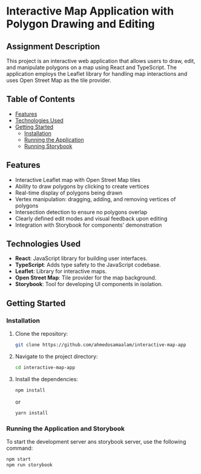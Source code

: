 # Interactive Map Application with Polygon Drawing and Editing  

## Assignment Description  

This project is an interactive web application that allows users to draw, edit, and manipulate polygons on a map using React and TypeScript. The application employs the Leaflet library for handling map interactions and uses Open Street Map as the tile provider.  

## Table of Contents  

- [Features](#features)  
- [Technologies Used](#technologies-used)  
- [Getting Started](#getting-started)  
  - [Installation](#installation)  
  - [Running the Application](#running-the-application)  
  - [Running Storybook](#running-storybook)   

## Features  

- Interactive Leaflet map with Open Street Map tiles  
- Ability to draw polygons by clicking to create vertices  
- Real-time display of polygons being drawn  
- Vertex manipulation: dragging, adding, and removing vertices of polygons  
- Intersection detection to ensure no polygons overlap  
- Clearly defined edit modes and visual feedback upon editing  
- Integration with Storybook for components' demonstration  

## Technologies Used  

- **React**: JavaScript library for building user interfaces.  
- **TypeScript**: Adds type safety to the JavaScript codebase.  
- **Leaflet**: Library for interactive maps.  
- **Open Street Map**: Tile provider for the map background.  
- **Storybook**: Tool for developing UI components in isolation.  

## Getting Started  

### Installation  

1. Clone the repository:  
    ```bash  
    git clone https://github.com/ahmedosamaalam/interactive-map-app  
    ```  

2. Navigate to the project directory:  
    ```bash  
    cd interactive-map-app  
    ```  

3. Install the dependencies:  
    ```bash  
    npm install  
    ```  
    or  
    ```bash  
    yarn install  
    ```  

### Running the Application and Storybook 

To start the development server ans storybook server, use the following command:  
```bash  
npm start
npm run storybook  
